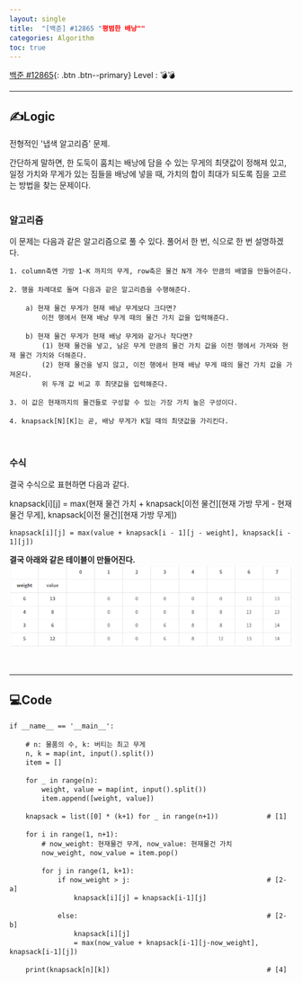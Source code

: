 ```yaml
---
layout: single
title:  "[백준] #12865 "평범한 배낭""
categories: Algorithm
toc: true
---
```


[백준 #12865](https://www.acmicpc.net/problem/12865){: .btn .btn--primary}
Level : 💣💣

---

## ✍Logic
전형적인 '냅색 알고리즘' 문제.  

간단하게 말하면, 한 도둑이 훔치는 배낭에 담을 수 있는 무게의 최댓값이 정해져 있고, 일정 가치와 무게가 있는 짐들을 배낭에 넣을 때, 가치의 합이 최대가 되도록 짐을 고르는 방법을 찾는 문제이다.  
<br>

### 알고리즘
이 문제는 다음과 같은 알고리즘으로 풀 수 있다. 풀어서 한 번, 식으로 한 번 설명하겠다.  

    1. column축엔 가방 1~K 까지의 무게, row축은 물건 N개 개수 만큼의 배열을 만들어준다.

    2. 행을 차례대로 돌며 다음과 같은 알고리즘을 수행해준다.

        a) 현재 물건 무게가 현재 배낭 무게보다 크다면?  
            이전 행에서 현재 배낭 무게 때의 물건 가치 값을 입력해준다.
        
        b) 현재 물건 무게가 현재 배낭 무게와 같거나 작다면?  
            (1) 현재 물건을 넣고, 남은 무게 만큼의 물건 가치 값을 이전 행에서 가져와 현재 물건 가치와 더해준다.
            (2) 현재 물건을 넣지 않고, 이전 행에서 현재 배낭 무게 때의 물건 가치 값을 가져온다.
            위 두개 값 비교 후 최댓값을 입력해준다.

    3. 이 값은 현재까지의 물건들로 구성할 수 있는 가장 가치 높은 구성이다.

    4. knapsack[N][K]는 곧, 배낭 무게가 K일 때의 최댓값을 가리킨다.  
<br>

### 수식
결국 수식으로 표현하면 다음과 같다.  

knapsack[i][j] = max(현재 물건 가치 + knapsack[이전 물건][현재 가방 무게 - 현재 물건 무게], knapsack[이전 물건][현재 가방 무게])  
```
knapsack[i][j] = max(value + knapsack[i - 1][j - weight], knapsack[i - 1][j])
```  

**결국 아래와 같은 테이블이 만들어진다.**  
![table](../../photos/for_posts/Baek_12865.PNG)

<br>  

---

## 💻Code

```
if __name__ == '__main__':

    # n: 물품의 수, k: 버티는 최고 무게
    n, k = map(int, input().split())
    item = []

    for _ in range(n):
        weight, value = map(int, input().split())
        item.append([weight, value])

    knapsack = list([0] * (k+1) for _ in range(n+1))            # [1]

    for i in range(1, n+1):
        # now_weight: 현재물건 무게, now_value: 현재물건 가치
        now_weight, now_value = item.pop()

        for j in range(1, k+1):
            if now_weight > j:                                  # [2-a]
                knapsack[i][j] = knapsack[i-1][j]

            else:                                               # [2-b]
                knapsack[i][j] 
                = max(now_value + knapsack[i-1][j-now_weight], knapsack[i-1][j])

    print(knapsack[n][k])                                       # [4]
```
